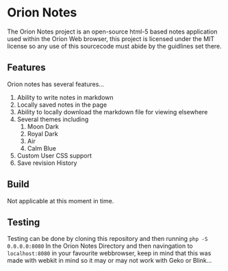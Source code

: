 # Orion Notes

The Orion Notes project is an open-source html-5 based notes application used within the Orion Web browser, this project is licensed under the MIT license so any use of this sourcecode must abide by the guidlines set there. 

## Features

Orion notes has several features...

1. Ability to write notes in markdown
2. Locally saved notes in the page
3. Ability to locally download the markdown file for viewing elsewhere
4. Several themes including
   1. Moon Dark
   2. Royal Dark
   3. Air
   4. Calm Blue
5. Custom User CSS support
6. Save revision History

## Build

Not applicable at this moment in time.

## Testing

Testing can be done by cloning this repository and then running ```php -S 0.0.0.0:8080``` In the Orion Notes Directory and then navingation to ```localhost:8080``` in your favourite webbrowser, keep in mind that this was made with webkit in mind so it may or may not work with Geko or Blink...
